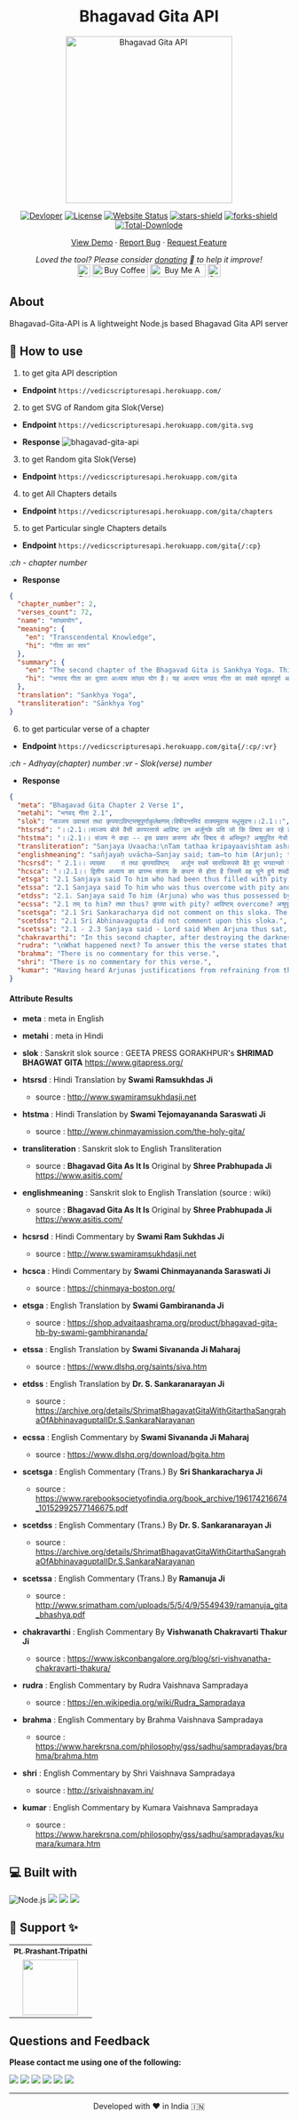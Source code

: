<center><h1>Bhagavad Gita API</h1></center>
<p align="center"><img alt="Bhagavad Gita API" src="https://raw.githubusercontent.com/vedicscriptures/bhagavad-gita-api/main/docs/gita-logo.jpg" width="300vw"/></p>
<p align="center">
	<a href="https://github.com/PtPrashantTripathi"><img alt="Devloper" src="https://img.shields.io/badge/Devloper-Pt.%20Prashant%20Tripathi-Success.svg?style=flat-square"/></a>
	<a href="https://github.com/vedicscriptures/bhagavad-gita-api/LICENSE"><img alt="License" src="https://img.shields.io/github/license/vedicscriptures/bhagavad-gita-api.svg?style=flat-square"/></a>
	<a href="https://ptprashanttripathi.github.io"><img alt="Website Status" src="https://img.shields.io/website/http/ptprashanttripathi.github.io.svg?down_message=Down&up_message=Online&style=flat-square"/></a>
	<a href="https://github.com/vedicscriptures/bhagavad-gita-api/stargazers"><img alt="stars-shield" src="https://img.shields.io/github/stars/vedicscriptures/bhagavad-gita-api.svg?style=flat-square"/></a>
	<a href="https://github.com/vedicscriptures/bhagavad-gita-api/network/members"><img alt="forks-shield" src="https://img.shields.io/github/forks/vedicscriptures/bhagavad-gita-api.svg?style=flat-square"/></a>
	<a href="https://github.com/vedicscriptures/bhagavad-gita-api/graphs/traffic"><img alt="Total-Downlode" src="https://img.shields.io/github/downloads/vedicscriptures/bhagavad-gita-api/total.svg?style=flat-square"/></a>
</p>
<p align="center">
	<a href="https://ptprashanttripathi.github.io">View Demo</a> · <a href="https://github.com/PtPrashantTripathi/ptprashanttripathi.github.io/issues/new/choose">Report Bug</a> · <a href="https://github.com/PtPrashantTripathi/ptprashanttripathi.github.io/issues/new/choose">Request Feature</a>
</p>
<p align="center">
	<i>Loved the tool? Please consider <a href="https://paypal.me/ptprashanttripathi/100">donating</a> 💸 to help it improve!</i><br>
	<a href="https://paypal.me/PtPrashantTripathi"><img height='23' src="https://img.shields.io/badge/support-PayPal-blue?logo=PayPal&style=flat-square&label=Donate" alt="Donate"/></a>
	<a href='https://ko-fi.com/ptprashanttripathi' target='_blank'><img height='23' width="100" src='https://cdn.ko-fi.com/cdn/kofi3.png?v=2' alt='Buy Coffee for ptprashanttripathi' /></a>
	<a href="https://www.buymeacoffee.com/ptprashant09" target="_blank"><img src="https://cdn.buymeacoffee.com/buttons/default-orange.png" alt="Buy Me A Coffee" height="23" width="100" style="border-radius:1px" /></a>
	<a href="https://ptprashanttripathi.github.io/linkpe?pa=pt1998@ybl&pn=Pt.+Prashant+Tripati" target="_blank"><img src="https://raw.githubusercontent.com/PtPrashantTripathi/linkpe/main/img/linkpebadge.svg" alt="Support Via UPI" height="23" style="border-radius:1px" /></a>
</p>

## About

Bhagavad-Gita-API is A lightweight Node.js based Bhagavad Gita API server 

## 🚀 How to use

1. to get gita API description

- **Endpoint** `https://vedicscripturesapi.herokuapp.com/`

2. to get SVG of Random gita Slok(Verse)

- **Endpoint** `https://vedicscripturesapi.herokuapp.com/gita.svg`

- **Response**
![bhagavad-gita-api](https://vedicscripturesapi.herokuapp.com/gita.svg)

3. to get Random gita Slok(Verse)

- **Endpoint** `https://vedicscripturesapi.herokuapp.com/gita`

4. to get All Chapters details

- **Endpoint** `https://vedicscripturesapi.herokuapp.com/gita/chapters`

5. to get Particular single Chapters details

- **Endpoint** `https://vedicscripturesapi.herokuapp.com/gita{/:cp}`

*:ch - chapter number*

- **Response**
```json
{
  "chapter_number": 2,
  "verses_count": 72,
  "name": "सांख्ययोग",
  "meaning": {
    "en": "Transcendental Knowledge",
    "hi": "गीता का सार"
  },
  "summary": {
    "en": "The second chapter of the Bhagavad Gita is Sankhya Yoga. This is the most important chapter of the Bhagavad Gita as Lord Krishna condenses the teachings of the entire Gita in this chapter. This chapter is the essence of the entire Gita. \nSankhya Yoga can be categorized into 4 main topics - \n1. Arjuna completely surrenders himself to Lord Krishna and accepts his position as a disciple and Krishna as his Guru. He requests Krishna to guide him on how to dismiss his sorrow.\n2. Explanation of the main cause of all grief, which is ignorance of the true nature of Self.\n3. Karma Yoga - the discipline of selfless action without being attached to its fruits.\n4. Description of a Perfect Man - One whose mind is steady and one-pointed.",
    "hi": "भगवद गीता का दूसरा अध्याय सांख्य योग है। यह अध्याय भगवद गीता का सबसे महत्वपूर्ण अध्याय है क्योंकि इसमें भगवान श्रीकृष्ण संपूर्ण गीता की शिक्षाओं को संघनित करते हैं। यह अध्याय पूरी गीता का सार है।\nसांख्य योग को 4 मुख्य विषयों में वर्गीकृत किया जा सकता है - \n१. अर्जुन ने पूरी तरह से भगवान कृष्ण को आत्मसमर्पण किया और उन्हें अपने गुरु के रूप में स्वीकार किया।\n२. सभी दु:खों के मुख्य कारणों की व्याख्या, जो स्व की वास्तविक प्रकृति की अज्ञानता है।\n३. कर्मयोग - अपने कर्मों के फलों से जुड़े बिना नि:स्वार्थ क्रिया का अनुशासन।\n४. एक परिपूर्ण मनुष्य का विवरण - जिसका मस्तिष्क स्थिर और एक-इशारा है।"
  },
  "translation": "Sankhya Yoga",
  "transliteration": "Sānkhya Yog"
}
```

6. to get particular verse of a chapter
- **Endpoint** `https://vedicscripturesapi.herokuapp.com/gita{/:cp/:vr}`

*:ch - Adhyay(chapter) number*
*:vr - Slok(verse) number*

- **Response**
```json
{
  "meta": "Bhagavad Gita Chapter 2 Verse 1",
  "metahi": "भगवद् गीता 2.1",
  "slok": "सञ्जय उवाचतं तथा कृपयाऽविष्टमश्रुपूर्णाकुलेक्षणम्।विषीदन्तमिदं वाक्यमुवाच मधुसूदनः।।2.1।।",
  "htsrsd": "।।2.1।।सञ्जय बोले वैसी कायरतासे आविष्ट उन अर्जुनके प्रति जो कि विषाद कर रहे हैं और आँसुओंके कारण जिनके नेत्रोंकी देखनेकी शक्ति अवरुद्ध हो रही है भगवान् मधुसूदन ये (आगे कहे जानेवाले) वचन बोले।",
  "htstma": "।।2.1।। संजय ने कहा -- इस प्रकार करुणा और विषाद से अभिभूत? अश्रुपूरित नेत्रों वाले आकुल अर्जुन से मधुसूदन ने यह वाक्य कहा।।",
  "transliteration": "Sanjaya Uvaacha:\nTam tathaa kripayaavishtam ashrupoornaakulekshanam;\nVisheedantam idam vaakyam uvaacha madhusoodanah.",
  "englishmeaning": "sañjayaḥ uvācha—Sanjay said; tam—to him (Arjun); tathā—thus; kṛipayā—with pity; āviṣhṭam—overwhelmed; aśhru-pūrṇa—full of tears; ākula—distressed; īkṣhaṇam—eyes; viṣhīdantam—grief-stricken; idam—these; vākyam—words; uvācha—said; madhusūdanaḥ—Shree Krishn, slayer of the Madhu demon",
  "hcsrsd": " 2.1।। व्याख्या    तं तथा कृपयाविष्टम्   अर्जुन रथमें सारथिरूपसे बैठे हुए भगवान्को यह आज्ञा देते हैं कि हे अच्युत मेरे रथको दोनों सेनाओंके बीचमें खड़ा कीजिये जिससे मैं यह देख लूँ कि इस युद्धमें मेरे साथ दो हाथ करनेवाले कौन हैं अर्थात् मेरेजैसे शूरवीरके साथ कौनकौनसे योद्धा साहस करके लड़ने आये हैं अपनी मौत सामने दीखते हुए भी मेरे साथ लड़नेकी उनकी हिम्मत कैसे हुई इस प्रकार जिस अर्जुनमें युद्धके लिये इतना उत्साह था वीरता थी वे ही अर्जुन दोनों सेनाओंमें अपने कुटुम्बियोंको देखकर उनके मरनेकी आशंकासे मोहग्रस्त होकर इतने शोकाकुल हो गये हैं कि उनका शरीर शिथिल हो रहा है मुख सूख रहा है शरीरमें कँपकँपी आ रही है रोंगटे खड़े हो रहे हैं हाथसे धनुष गिर रहा है त्वचा जल रही है खड़े रहनेकी भी शक्ति नहीं रही है और मन भी भ्रमित हो रहा है। कहाँ तो अर्जुनका यह स्वभाव कि  न दैन्यं न पलायनम्  और कहाँ अर्जुनका कायरताके दोषसे शोकाविष्ट होकर रथके मध्यभागमें बैठ जाना बड़े आश्चर्यके साथ सञ्जय यही भाव उपर्युक्त पदोंसे प्रकट कर रहे हैं।पहले अध्यायके अट्ठाईसवें श्लोकमें भी सञ्जयने अर्जुनके लिये  कृपया परयाविष्टः  पदोंका प्रयोग किया है। अश्रुपूर्णाकुलेक्षणम्   अर्जुनजैसे महान् शूरवीरके भीतर भी कौटुम्बिक मोह छा गया और नेत्रोंमें आँसू भर आये आँसू भी इतने ज्यादा भर आये कि नेत्रोंसे पूरी तरह देख भी नहीं सकते। विषीदन्तमिदं वाक्यमुवाच मधुसूदनः   इस प्रकार कायरताके कारण विषाद करते हुए अर्जुनसे भगवान् मधुसूदनने ये (आगे दूसरेतीसरे श्लोकोंमें कहे जानेवाले) वचन कहे।यहाँ  विषीदन्तमुवाच  कहनेसे ही काम चल सकता था  इदं वाक्यम्  कहनेकी जरूरत ही नहीं थी क्योंकि  उवाच  क्रियाके अन्तर्गत ही  वाक्यम्  पद आ जाता है। फिर भी  वाक्यम्  पद कहनेका तात्पर्य है कि भगवान्का यह वचन यह वाणी बड़ी विलक्षण है। अर्जुनमें धर्मका बाना पहनकर जो कर्तव्यत्यागरूप बुराई आ गयी थी उसपर यह भगवद्वाणी सीधा आघात पहुँचानेवाली है। अर्जुनका युद्धसे उपराम होनेका जो निर्णय था उसमें खलबली मचा देनेवाली है। अर्जुनको अपने दोषका ज्ञान कराकर अपने कल्याणकी जिज्ञासा जाग्रत् करा देनेवाली है। इस गम्भीर अर्थवाली वाणीके प्रभावसे ही अर्जुन भगवान्का शिष्यत्व ग्रहण करके उनके शरण हो जाते हैं (2। 7)।सञ्जयके द्वारा  मधुसूदनः  पद कहनेका तात्पर्य है कि भगवान् श्रीकृष्ण मधु नामक दैत्यको मारनेवाले अर्थात् दुष्ट स्वभाववालोंका संहार करनेवाले हैं। इसलिये वे दुष्ट स्वभाववाले दुर्योधनादिका नाश करवाये बिना रहेंगे नहीं। सम्बन्ध   भगवान्ने अर्जुनके प्रति कौनसे वचन कहे इसे आगेके दो श्लोकोंमें कहते हैं।",
  "hcsca": "।।2.1।। द्वितीय अध्याय का प्रारम्भ संजय के कथन से होता है जिसमें वह चुने हुये शब्दों से अर्जुन की विषादमयी मानसिक स्थिति का स्पष्ट चित्रण करता है। अर्जुन का मन करुणा और विषाद से भर गया है। इस युक्ति से स्पष्ट होता है कि अर्जुन परिस्थितियों का स्वामी न होकर स्वयं उनका शिकार हो गया था। इस प्रकार एक दुर्बल व्यक्ति ही परिस्थितियों का शिकार बनकर जीवन संघर्ष के प्रत्येक अवसर पर असफल होता है। अर्जुन अपनी नैराश्यपूर्ण अवस्था में इस समय ऐसी ही बाह्य परिस्थितियों का शिकार हो गया था। अर्जुन की विषादावस्था का वर्णन करने के साथ ही संजय हमें यह भी संकेत करता है कि उसका आन्तरिक व्यक्तित्व भग्न हो गया था और उसके चरित्र में गहरी दरार पड़ गयी थी। अपने समय का सर्वश्रेष्ठ धनुर्धारी होकर भी वह किसी सामान्य युवती के समान रुदन कर रहा थाइस प्रकार करुणा और शोक से अभिभूत एवं अश्रुरहित रोदन करते हुये अर्जुन से मधुसूदन (मधु नामक असुर का वध करने वाले) भगवान् श्रीकृष्ण ने निम्नलिखित वाक्य कहा। यहाँ यह उल्लेखनीय है कि अश्रुरहित रोदन को आधुनिक मनोविज्ञान मानसिक उद्विग्नता की चरम स्थिति मानता है।",
  "etsga": "2.1 Sanjaya said To him who had been thus filled with pity, whose eyes were filled with tears and showed distress, and who was sorrowing, Madhusudana uttered these words:",
  "etssa": "2.1 Sanjaya said To him who was thus overcome with pity and who was despondent, with eyes full of tears and agitated, Madhusudana (the destroyer of Madhu) or Krishna spoke these words.",
  "etdss": "2.1. Sanjaya said To him (Arjuna) who was thus possessed by compassion, whose eyes were confused and filled with tears and who was sinking in despondency, Madhusudana told this [following] sentence.",
  "ecssa": "2.1 तम् to him? तथा thus? कृपया with pity? आविष्टम् overcome? अश्रुपूर्णाकुलेक्षणम् with eyes filled with tears and agitated? विषीदन्तम् despondent? इदम् this? वाक्यम् speech? उवाच spoke? मघुसूदनः Madhusudana.No commentary.",
  "scetsga": "2.1 Sri Sankaracharya did not comment on this sloka. The commentary starts from 2.10.",
  "scetdss": "2.1 Sri Abhinavagupta did not comment upon this sloka.",
  "scetssa": "2.1 - 2.3 Sanjaya said - Lord said When Arjuna thus sat, the Lord, opposing his action, said: What is the reason for your misplaced grief? Arise for battle, abandoning this grief, which has arisen in a critical situation, which can come only in men of wrong understanding, which is an obstacle for reaching heaven, which does not confer fame on you, which is very mean, and which is caused by faint-heartedness.",
  "chakravarthi": "In this second chapter, after destroying the darkness of bewilderment and lamentation of Arjuna by distinction of soul and body, Krishna speaks about the characteristics of the liberated soul.",
  "rudra": "\nWhat happened next? To answer this the verse states that to him meaning\nArjuna whose eyes were filled with tears in bewilderment, to him Arjuna who\nwas grieving the Supreme Lord Krishna spoke these words.",
  "brahma": "There is no commentary for this verse.",
  "shri": "There is no commentary for this verse.",
  "kumar": "Having heard Arjunas justifications from refraining from the battle due to\nthe fear of receiving sin for the slaying of relatives; Dhritarastrawas\nrelieved of the fear that his sons might have returned to the Pandavas\ntheir fair share of the kingdom and desired to know what happened next.\nSanjaya spoke that Arjunas eyes were brimming with tears, when ones eyes\nare full of tears ones clear vision is obstructed and thus refers to\nArjunas unable to see the situation in the correct perspective. By\naddressing Lord Krishna with the vocative Madhusudana indicates that just\nas He destroyed the demon Madhu in times of yore, by descending in the\nroyal dynasty as a ksatriya He would destroy all the demoniac and evil\nelements which are burdening the Earth."
}
```

#### Attribute Results

- **meta** : meta in English

- **metahi** : meta in Hindi

- **slok** : Sanskrit slok 
	source : GEETA PRESS GORAKHPUR's **SHRIMAD BHAGWAT GITA** https://www.gitapress.org/

- **htsrsd** : Hindi Translation by **Swami Ramsukhdas Ji** 
	- source : http://www.swamiramsukhdasji.net

- **htstma** : Hindi Translation by **Swami Tejomayananda Saraswati Ji**
	- source : http://www.chinmayamission.com/the-holy-gita/

- **transliteration** : Sanskrit slok to English Transliteration 
	- source : **Bhagavad Gita As It Is** Original by **Shree Prabhupada Ji** https://www.asitis.com/

- **englishmeaning** : Sanskrit slok to English Translation (source : wiki) 
	- source : **Bhagavad Gita As It Is** Original by **Shree Prabhupada Ji** https://www.asitis.com/

- **hcsrsd** : Hindi Commentary by **Swami Ram Sukhdas Ji**
	- source : http://www.swamiramsukhdasji.net

- **hcsca** : Hindi Commentary by **Swami Chinmayananda Saraswati Ji**
	- source : https://chinmaya-boston.org/

- **etsga** : English Translation by **Swami Gambirananda Ji**
	- source : https://shop.advaitaashrama.org/product/bhagavad-gita-hb-by-swami-gambhirananda/

- **etssa** : English Translation by **Swami Sivananda Ji Maharaj**
	- source : https://www.dlshq.org/saints/siva.htm

- **etdss** : English Translation by **Dr. S. Sankaranarayan Ji**
	- source : https://archive.org/details/ShrimatBhagavatGitaWithGitarthaSangrahaOfAbhinavaguptaIIDr.S.SankaraNarayanan

- **ecssa** : English Commentary by **Swami Sivananda Ji Maharaj**
	- source : https://www.dlshq.org/download/bgita.htm

- **scetsga** : English Commentary (Trans.) By **Sri Shankaracharya Ji**
	- source : https://www.rarebooksocietyofindia.org/book_archive/196174216674_10152992577146675.pdf

- **scetdss** : English Commentary (Trans.) By **Dr. S. Sankaranarayan Ji**
	- source : https://archive.org/details/ShrimatBhagavatGitaWithGitarthaSangrahaOfAbhinavaguptaIIDr.S.SankaraNarayanan

- **scetssa** : English Commentary (Trans.) By **Ramanuja Ji**
	- source : http://www.srimatham.com/uploads/5/5/4/9/5549439/ramanuja_gita_bhashya.pdf

- **chakravarthi** : English Commentary By **Vishwanath Chakravarti Thakur Ji**
	- source : https://www.iskconbangalore.org/blog/sri-vishvanatha-chakravarti-thakura/

- **rudra** : English Commentary by Rudra Vaishnava Sampradaya
	- source : https://en.wikipedia.org/wiki/Rudra_Sampradaya

- **brahma** : English Commentary by Brahma Vaishnava Sampradaya
	- source : https://www.harekrsna.com/philosophy/gss/sadhu/sampradayas/brahma/brahma.htm

- **shri** : English Commentary by Shri Vaishnava Sampradaya  
	- source : http://srivaishnavam.in/

- **kumar** : English Commentary by Kumara Vaishnava Sampradaya 
	- source : https://www.harekrsna.com/philosophy/gss/sadhu/sampradayas/kumara/kumara.htm

## 💻 Built with

<img alt="Node.js" src="https://img.shields.io/badge/node.js%20-%2343853D.svg?&style=for-the-badge&logo=node.js&logoColor=white"/>
<img src="https://img.shields.io/badge/express.js%20-%23404d59.svg?&style=for-the-badge"/>
<img src ="https://img.shields.io/badge/MongoDB-%234ea94b.svg?&style=for-the-badge&logo=mongodb&logoColor=white"/>
<img src="https://img.shields.io/badge/heroku%20-%23430098.svg?&style=for-the-badge&logo=heroku&logoColor=white"/>

## 🙏 Support ✨
<table>
	<tr>
		<th align="center">
			<a href="https://github.com/ptprashanttripathi">
				<sub><b>Pt. Prashant Tripathi</b></sub>
			</a>
		</th>
  	</tr>
 	<tr>
		<td align="center">
			<a href="https://github.com/ptprashanttripathi">
				<img src="https://avatars2.githubusercontent.com/u/26687933?s=200&v=4" width="100px;" alt=""/>
			</a>
		</td>
	</tr>
</table>  

## Questions and Feedback

**Please contact me using one of the following:**

[![](https://img.shields.io/badge/twitter-%231DA1F2.svg?&style=for-the-badge&logo=twitter&logoColor=white)](https://twitter.com/ptprashant09) 
[![](https://img.shields.io/badge/linkedin-%230077B5.svg?&style=for-the-badge&logo=linkedin&logoColor=white)](https://www.linkedin.com/in/ptprashanttripathi/) 
[![](https://img.shields.io/badge/instagram-%23E4405F.svg?&style=for-the-badge&logo=instagram&logoColor=white)](https://www.instagram.com/ptprashanttripathi/) 
[![](https://img.shields.io/badge/telegram-%233498DB.svg?&style=for-the-badge&logo=telegram&logoColor=white)](https://t.me/ptprashanttripathi/) 
[![](https://img.shields.io/badge/facebook-%231877F2.svg?&style=for-the-badge&logo=facebook&logoColor=white)](https://www.facebook.com/ptprashanttripathi) 
[![](https://img.shields.io/badge/DEV.TO-%230A0A0A.svg?&style=for-the-badge&logo=dev-dot-to&logoColor=white)](https://dev.to/ptprashanttripathi)

<hr>
<p align="center">  
Developed with ❤️ in India 🇮🇳 
</p>
